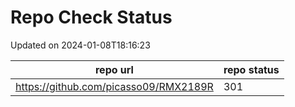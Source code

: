 # Repo Check Status

Updated on 2024-01-08T18:16:23

| repo url | repo status |
| -------- | -------- | 
|  https://github.com/picasso09/RMX2189R |  301 |
